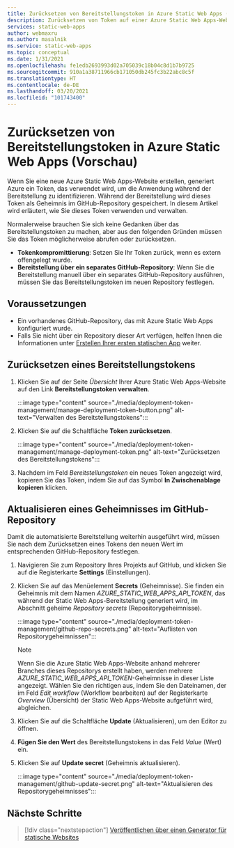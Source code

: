 ```yaml
---
title: Zurücksetzen von Bereitstellungstoken in Azure Static Web Apps (Vorschau)
description: Zurücksetzen von Token auf einer Azure Static Web Apps-Website
services: static-web-apps
author: webmaxru
ms.author: masalnik
ms.service: static-web-apps
ms.topic: conceptual
ms.date: 1/31/2021
ms.openlocfilehash: fe1edb2693993d02a705039c18b04c8d1b7b9725
ms.sourcegitcommit: 910a1a38711966cb171050db245fc3b22abc8c5f
ms.translationtype: HT
ms.contentlocale: de-DE
ms.lasthandoff: 03/20/2021
ms.locfileid: "101743400"
---
```

# <a name="reset-deployment-tokens-in-azure-static-web-apps-preview"></a>Zurücksetzen von Bereitstellungstoken in Azure Static Web Apps (Vorschau)

Wenn Sie eine neue Azure Static Web Apps-Website erstellen, generiert Azure ein Token, das verwendet wird, um die Anwendung während der Bereitstellung zu identifizieren. Während der Bereitstellung wird dieses Token als Geheimnis im GitHub-Repository gespeichert. In diesem Artikel wird erläutert, wie Sie dieses Token verwenden und verwalten.

Normalerweise brauchen Sie sich keine Gedanken über das Bereitstellungstoken zu machen, aber aus den folgenden Gründen müssen Sie das Token möglicherweise abrufen oder zurücksetzen.

* **Tokenkompromittierung**: Setzen Sie Ihr Token zurück, wenn es extern offengelegt wurde.
* **Bereitstellung über ein separates GitHub-Repository**: Wenn Sie die Bereitstellung manuell über ein separates GitHub-Repository ausführen, müssen Sie das Bereitstellungstoken im neuen Repository festlegen.

## <a name="prerequisites"></a>Voraussetzungen

- Ein vorhandenes GitHub-Repository, das mit Azure Static Web Apps konfiguriert wurde.
- Falls Sie nicht über ein Repository dieser Art verfügen, helfen Ihnen die Informationen unter [Erstellen Ihrer ersten statischen App](getting-started.md) weiter.

## <a name="reset-a-deployment-token"></a>Zurücksetzen eines Bereitstellungstokens

1. Klicken Sie auf der Seite _Übersicht_ Ihrer Azure Static Web Apps-Website auf den Link **Bereitstellungstoken verwalten**.

    :::image type="content" source="./media/deployment-token-management/manage-deployment-token-button.png" alt-text="Verwalten des Bereitstellungstokens":::

1. Klicken Sie auf die Schaltfläche **Token zurücksetzen**.

    :::image type="content" source="./media/deployment-token-management/manage-deployment-token.png" alt-text="Zurücksetzen des Bereitstellungstokens":::

1. Nachdem im Feld _Bereitstellungstoken_ ein neues Token angezeigt wird, kopieren Sie das Token, indem Sie auf das Symbol **In Zwischenablage kopieren** klicken.


## <a name="update-a-secret-in-the-github-repository"></a>Aktualisieren eines Geheimnisses im GitHub-Repository

Damit die automatisierte Bereitstellung weiterhin ausgeführt wird, müssen Sie nach dem Zurücksetzen eines Tokens den neuen Wert im entsprechenden GitHub-Repository festlegen.

1. Navigieren Sie zum Repository Ihres Projekts auf GitHub, und klicken Sie auf die Registerkarte **Settings** (Einstellungen).
1. Klicken Sie auf das Menüelement **Secrets** (Geheimnisse). Sie finden ein Geheimnis mit dem Namen _AZURE_STATIC_WEB_APPS_API_TOKEN_, das während der Static Web Apps-Bereitstellung generiert wird, im Abschnitt geheime _Repository secrets_ (Repositorygeheimnisse).

    :::image type="content" source="./media/deployment-token-management/github-repo-secrets.png" alt-text="Auflisten von Repositorygeheimnissen":::

    > [!NOTE]
    > Wenn Sie die Azure Static Web Apps-Website anhand mehrerer Branches dieses Repositorys erstellt haben, werden mehrere _AZURE_STATIC_WEB_APPS_API_TOKEN_-Geheimnisse in dieser Liste angezeigt. Wählen Sie den richtigen aus, indem Sie den Dateinamen, der im Feld _Edit workflow_ (Workflow bearbeiten) auf der Registerkarte _Overview_ (Übersicht) der Static Web Apps-Website aufgeführt wird, abgleichen.

1. Klicken Sie auf die Schaltfläche **Update** (Aktualisieren), um den Editor zu öffnen.
1. **Fügen Sie den Wert** des Bereitstellungstokens in das Feld _Value_ (Wert) ein.
1. Klicken Sie auf **Update secret** (Geheimnis aktualisieren).

    :::image type="content" source="./media/deployment-token-management/github-update-secret.png" alt-text="Aktualisieren des Repositorygeheimnisses":::

## <a name="next-steps"></a>Nächste Schritte

> [!div class="nextstepaction"]
> [Veröffentlichen über einen Generator für statische Websites](publish-gatsby.md)
